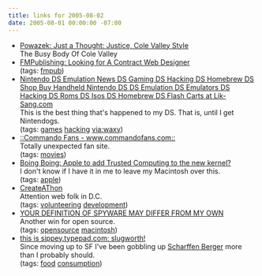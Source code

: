 ```yaml
---
title: links for 2005-08-02
date: 2005-08-01 00:00:00 -07:00
---
```


<ul class="delicious">
	<li>
		<div class="delicious-link"><a href="http://www.powazek.com/2005/07/000534.html">Powazek: Just a Thought: Justice, Cole Valley Style</a></div>
		<div class="delicious-extended">The Busy Body Of Cole Valley</div>
	</li>
	<li>
		<div class="delicious-link"><a href="http://fmpub.net/archives/2005/08/looking_for_a_c.php">FMPublishing: Looking for A Contract Web Designer</a></div>
		<div class="delicious-tags">(tags: <a href="http://del.icio.us/torrez/fmpub">fmpub</a>)</div>
	</li>
	<li>
		<div class="delicious-link"><a href="http://nintendo-ds.dcemu.co.uk/scummvmds.shtml">Nintendo DS Emulation News DS Gaming DS Hacking DS Homebrew DS Shop Buy Handheld Nintendo DS DS Emulation DS Emulators DS Hacking DS Roms DS Isos DS Homebrew DS Flash Carts at Lik-Sang.com</a></div>
		<div class="delicious-extended">This is the best thing that's happened to my DS. That is, until I get Nintendogs.</div>
		<div class="delicious-tags">(tags: <a href="http://del.icio.us/torrez/games">games</a> <a href="http://del.icio.us/torrez/hacking">hacking</a> <a href="http://del.icio.us/torrez/via:waxy">via:waxy</a>)</div>
	</li>
	<li>
		<div class="delicious-link"><a href="http://www.commandofans.com/">::Commando Fans - www.commandofans.com::</a></div>
		<div class="delicious-extended">Totally unexpected fan site.</div>
		<div class="delicious-tags">(tags: <a href="http://del.icio.us/torrez/movies">movies</a>)</div>
	</li>
	<li>
		<div class="delicious-link"><a href="http://www.boingboing.net/2005/07/31/apple_to_add_trusted.html">Boing Boing: Apple to add Trusted Computing to the new kernel?</a></div>
		<div class="delicious-extended">I don't know if I have it in me to leave my Macintosh over this.</div>
		<div class="delicious-tags">(tags: <a href="http://del.icio.us/torrez/apple">apple</a>)</div>
	</li>
	<li>
		<div class="delicious-link"><a href="http://www.mediastudio.com/createathon/">CreateAThon</a></div>
		<div class="delicious-extended">Attention web folk in D.C.</div>
		<div class="delicious-tags">(tags: <a href="http://del.icio.us/torrez/volunteering">volunteering</a> <a href="http://del.icio.us/torrez/development">development</a>)</div>
	</li>
	<li>
		<div class="delicious-link"><a href="http://www.honan.net/2005/07/your-definition-of-spyware-may-differ.php">YOUR DEFINITION OF SPYWARE MAY DIFFER FROM MY OWN</a></div>
		<div class="delicious-extended">Another win for open source.</div>
		<div class="delicious-tags">(tags: <a href="http://del.icio.us/torrez/opensource">opensource</a> <a href="http://del.icio.us/torrez/macintosh">macintosh</a>)</div>
	</li>
	<li>
		<div class="delicious-link"><a href="http://sippey.typepad.com/filtered/2005/07/slugworth.html">this is sippey.typepad.com: slugworth!</a></div>
		<div class="delicious-extended">Since moving up to SF I've been gobbling up <a href="http://www.scharffenberger.com/">Scharffen Berger</a> more than I probably should.</div>
		<div class="delicious-tags">(tags: <a href="http://del.icio.us/torrez/food">food</a> <a href="http://del.icio.us/torrez/consumption">consumption</a>)</div>
	</li>
</ul>
